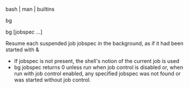  bash | man | builtins

bg

bg [jobspec ...]

Resume each suspended job jobspec in the background, as if it had been started with &
* If jobspec is not present, the shell's notion of the current job is used 
* bg jobspec returns 0 unless run when job control is disabled or, when run with job 
  control enabled, any specified jobspec was not found or was started without job control.
